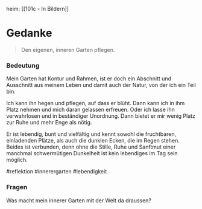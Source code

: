 heim: [[101c - In Bildern]]
# Gedanke
> Den eigenen, inneren Garten pflegen.

### Bedeutung
Mein Garten hat Kontur und Rahmen, ist er doch ein Abschnitt und Ausschnitt aus meinem Leben und damit auch der Natur, von der ich ein Teil bin. 

Ich kann ihn hegen und pflegen, auf dass er blüht. Dann kann ich in ihm Platz nehmen und mich daran gelassen erfreuen. Oder ich lasse ihn verwahrlosen und in beständiger Unordnung. Dann bietet er mir wenig Platz zur Ruhe und mehr Enge als nötig.

Er ist lebendig, bunt und vielfältig und kennt sowohl die fruchtbaren, einladenden Plätze, als auch die dunklen Ecken, die im Regen stehen. Beides ist verbunden, denn ohne die Stille, Ruhe und Sanftmut einer manchmal schwermütigen Dunkelheit ist kein lebendiges im Tag sein möglich.

#reflektion #innerergarten #lebendigkeit 

### Fragen
Was macht mein innerer Garten mit der Welt da draussen?


